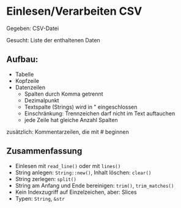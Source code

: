 # Einlesen/Verarbeiten CSV

Gegeben: CSV-Datei

Gesucht: Liste der enthaltenen Daten

## Aufbau:

- Tabelle
- Kopfzeile
- Datenzeilen
  - Spalten durch Komma getrennt
  - Dezimalpunkt
  - Textspalte (Strings) wird in " eingeschlossen
  - Einschränkung: Trennzeichen darf nicht im Text auftauchen
  - jede Zeile hat gleiche Anzahl Spalten

zusätzlich: Kommentarzeilen, die mit # beginnen

## Zusammenfassung

- Einlesen mit `read_line()` oder mit `lines()`
- String anlegen: `String::new()`, Inhalt löschen: `clear()`
- String zerlegen: `split()`
- String am Anfang und Ende bereinigen: `trim()`, `trim_matches()`
- Kein Indexzugriff auf Einzelzeichen, aber: Slices
- Typen: `String`, `&str`